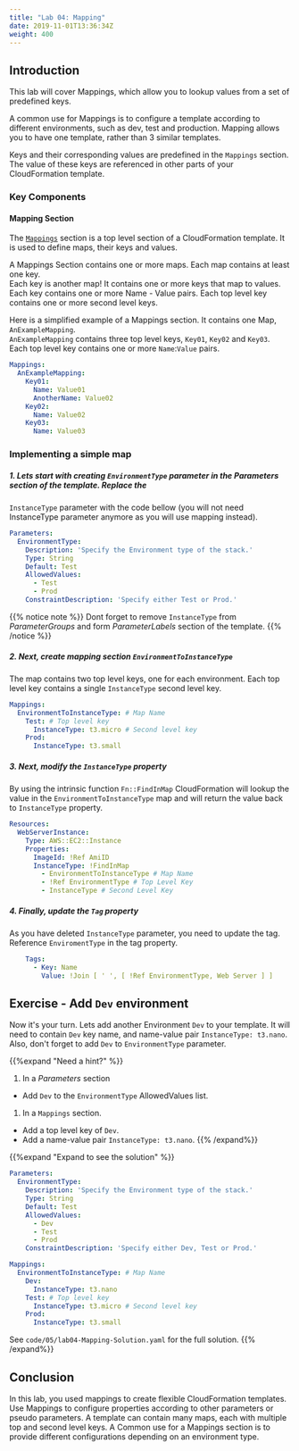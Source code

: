 ```yaml
---
title: "Lab 04: Mapping"
date: 2019-11-01T13:36:34Z
weight: 400
---
```


## Introduction

This lab will cover Mappings, which allow you to lookup values from a set of predefined keys.

A common use for Mappings is to configure a template according to different environments, such as dev, test and production.
 Mapping allows you to have one template, rather than 3 similar templates. 
 
 Keys and their corresponding values are predefined in the `Mappings` section. The value of these keys are referenced in other parts of your CloudFormation template.

### Key Components

#### Mapping Section

The [`Mappings`](https://docs.aws.amazon.com/AWSCloudFormation/latest/UserGuide/mappings-section-structure.html) section is a top level section of a CloudFormation template. It is used to define maps, their keys and values.


A Mappings Section contains one or more maps. Each map contains at least one key. \
Each key is another map! It contains one or more keys that map to values.
Each key contains one or more Name - Value pairs. Each top level key  contains one or more second level keys.


Here is a simplified example of a Mappings section. It contains one Map, `AnExampleMapping`. \
`AnExampleMapping` contains three top level keys, `Key01`, `Key02` and `Key03`. \
Each top level key contains one or more `Name`:`Value` pairs.

```yaml
Mappings: 
  AnExampleMapping: 
    Key01: 
      Name: Value01
      AnotherName: Value02
    Key02: 
      Name: Value02
    Key03: 
      Name: Value03
```


### Implementing a simple map

##### 1. Lets start with creating `EnvironmentType` parameter in the _Parameters_ section of the template. Replace the 
`InstanceType` parameter with the code bellow (you will not need InstanceType parameter anymore as you will use mapping
 instead).

```yaml
Parameters:
  EnvironmentType:
    Description: 'Specify the Environment type of the stack.'
    Type: String
    Default: Test
    AllowedValues:
      - Test
      - Prod
    ConstraintDescription: 'Specify either Test or Prod.'
```
{{% notice note %}}
Dont forget to remove `InstanceType` from _ParameterGroups_ and form _ParameterLabels_ section of the template.
{{% /notice %}}

##### 2. Next, create mapping section `EnvironmentToInstanceType`
  The map contains two top level keys, one for each environment. Each top level key contains a single
  `InstanceType` second level key.
```yaml
Mappings:
  EnvironmentToInstanceType: # Map Name
    Test: # Top level key
      InstanceType: t3.micro # Second level key
    Prod:
      InstanceType: t3.small
```

##### 3. Next, modify the `InstanceType` property  
  By using the intrinsic function `Fn::FindInMap` CloudFormation will lookup the value in the `EnvironmentToInstanceType` 
  map and will return the value back to `InstanceType` property. 
```yaml
Resources:
  WebServerInstance:
    Type: AWS::EC2::Instance
    Properties: 
      ImageId: !Ref AmiID
      InstanceType: !FindInMap
        - EnvironmentToInstanceType # Map Name
        - !Ref EnvironmentType # Top Level Key
        - InstanceType # Second Level Key
```

##### 4. Finally, update the `Tag` property
  As you have deleted `InstanceType` parameter, you need to update the tag. Reference `EnviromentType` in the tag property.
  ```yaml
      Tags:
        - Key: Name
          Value: !Join [ ' ', [ !Ref EnvironmentType, Web Server ] ]
```

## Exercise - Add `Dev` environment
Now it's your turn.
Lets add another Environment `Dev` to your template. It will need to contain `Dev` key name, and name-value 
pair `InstanceType: t3.nano`. Also, don't forget to add `Dev` to `EnvironmentType` parameter.

{{%expand "Need a hint?" %}}
1. In a _Parameters_ section
  * Add `Dev` to the `EnvironmentType` AllowedValues list.
1. In a `Mappings` section. 
  * Add a top level key of `Dev`.
  * Add a name-value pair `InstanceType: t3.nano`.
{{% /expand%}}

{{%expand "Expand to see the solution" %}}
```yaml
Parameters:
  EnvironmentType:
    Description: 'Specify the Environment type of the stack.'
    Type: String
    Default: Test
    AllowedValues:
      - Dev
      - Test
      - Prod
    ConstraintDescription: 'Specify either Dev, Test or Prod.'

Mappings:
  EnvironmentToInstanceType: # Map Name
    Dev:
      InstanceType: t3.nano
    Test: # Top level key
      InstanceType: t3.micro # Second level key
    Prod:
      InstanceType: t3.small
```

See `code/05/lab04-Mapping-Solution.yaml` for the full solution.
{{% /expand%}}

## Conclusion

In this lab, you used mappings to create flexible CloudFormation templates. Use Mappings to configure properties 
according to other parameters or pseudo parameters. A template can contain many maps, each with multiple top and 
second level keys. A Common use for a Mappings section is to provide different configurations depending on an 
environment type.

